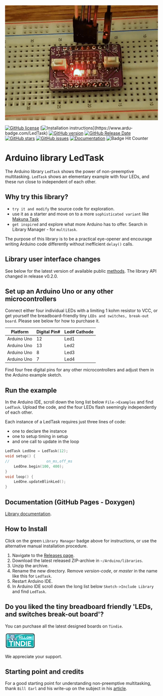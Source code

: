 ![Display](./images/leds.gif)

[![GitHub license](https://img.shields.io/github/license/berrak/LedTask.svg?logo=gnu&logoColor=ffffff)](https://github.com/berrak/LedTask/blob/master/LICENSE)
[![Installation instructions](https://www.ardu-badge.com/badge/LedTask.svg?)](https://www.ardu-badge.com/LedTask)
[![GitHub version](https://img.shields.io/github/release/berrak/LedTask.svg?logo=github&logoColor=ffffff)](https://github.com/berrak/LedTask/releases/latest)
[![GitHub Release Date](https://img.shields.io/github/release-date/berrak/LedTask.svg?logo=github&logoColor=ffffff)](https://github.com/berrak/LedTask/releases/latest)
[![GitHub stars](https://img.shields.io/github/stars/berrak/LedTask.svg?logo=github&logoColor=ffffff)](https://github.com/berrak/LedTask/stargazers)
[![GitHub issues](https://img.shields.io/github/issues/berrak/LedTask.svg?logo=github&logoColor=ffffff)](https://github.com/berrak/LedTask/issues)
[![Documentation](https://img.shields.io/badge/documentation-doxygen-green.svg)](http://berrak.github.io/LedTask/)
![Badge Hit Counter](https://visitor-badge.laobi.icu/badge?page_id=berrak_LedTask)

# Arduino library LedTask
The Arduino library `LedTask` shows the power of non-preemptive multitasking. `LedTask` shows an elementary example with four LEDs, and these run close to independent of each other. 

## Why try this library?

- `try it and modify` the source code for exploration.
- use it as a starter and move on to a more `sophisticated variant` like [Makuna Task](https://github.com/Makuna/Task) 
- `get inspired` and explore what more Arduino has to offer. Search in Library Manager - for `multitask`.

The purpose of this library is to be a practical eye-opener and encourage writing Arduino code differently without inefficient `delay()` calls.

## Library user interface changes

See below for the latest version of available public [methods](https://github.com/berrak/LedTask#library-methods). The library API changed in release v0.2.0.  

## Set up an Arduino Uno or any other microcontrollers

Connect either four individual LEDs with a limiting 1 kohm resistor to VCC, or get yourself the breadboard-friendly tiny `LEDs and switches, break-out board`. Please see below for how to purchase it.

| Platform | Digital Pin# | Led# Cathode |
|-|-|-|
| Arduino Uno | 12 | Led1 |
| Arduino Uno | 13 | Led2 |
| Arduino Uno |  8 | Led3 |
| Arduino Uno |  7 | Led4 |

Find four free digital pins for any other microcontrollers and adjust them in the Arduino example sketch.

## Run the example

In the Arduino IDE, scroll down the long list below `File->Examples` and find `LedTask`.
Upload the code, and the four LEDs flash seemingly independently of each other. 

Each instance of a LedTask requires just three lines of code:

- one to declare the instance
- one to setup timing in setup
- and one call to update in the loop

```cpp
LedTask LedOne = LedTask(12);
void setup() {
//                 on_ms,off_ms
	LedOne.begin(100, 400);
}
void loop() {
	LedOne.updateBlinkLed();
}
```

## Documentation (GitHub Pages - Doxygen)

[Library documentation](https://berrak.github.io/LedTask/classLedTask.html).

## How to Install

Click on the green `Library Manager` badge above for instructions,
or use the alternative manual installation procedure.

1. Navigate to the [Releases page](https://github.com/berrak/LedTask/releases).
1. Download the latest released ZIP-archive in `~/Arduino/libraries`.
1. Unzip the archive.
1. Rename the new directory. Remove *version-code*, or *master* in the name like this for `LedTask`.
1. Restart Arduino IDE.
1. In Arduino IDE scroll down the long list below `Sketch->Include Library` and find `LedTask`.

## Do you liked the tiny breadboard friendly 'LEDs, and switches break-out board'?

You can purchase all the latest designed boards on `Tindie`. 

[![Tindie](./images/tindie-small.png)](https://www.tindie.com/stores/debinix/)

We appreciate your support.

## Starting point and credits
For a good starting point for understanding non-preemptive multitasking, thank `Bill Earl` and his write-up on the subject in his [article](https://learn.adafruit.com/multi-tasking-the-arduino-part-1?view=all).
